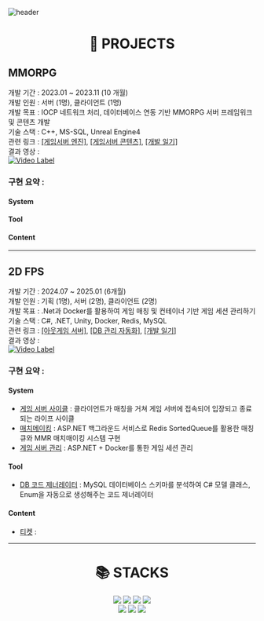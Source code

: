 <div>

  <!--Header-->
  ![header](https://capsule-render.vercel.app/api?type=Waving&color=timeGradient&height=300&section=header&text=Apeirogon99&fontSize=90)
  
</div>

<div>
  <!--Body-->

  <div align="center"> <h1> 📁 PROJECTS </h1> </div>

  ## MMORPG
  개발 기간 : 2023.01 ~ 2023.11 (10 개월) </br>
  개발 인원 : 서버 (1명), 클라이언트 (1명) </br>
  개발 목표 : IOCP 네트워크 처리, 데이터베이스 연동 기반 MMORPG 서버 프레임워크 및 콘텐츠 개발 </br>
  기술 스택 : C++, MS-SQL, Unreal Engine4 </br>
  관련 링크 : [[게임서버 엔진]](https://github.com/Apeirogon99/ApeirogonServerEngine), 
             [[게임서버 콘텐츠]](https://github.com/Apeirogon99/Project_LD_Server),
             [[개발 일기]](https://apeirogon99.tistory.com/category/%5BMMORPG%5D) </br>
  결과 영상 : </br>
  [![Video Label](http://img.youtube.com/vi/V_tvPMT1-Mk/0.jpg)](https://youtu.be/V_tvPMT1-Mk)
  ### 구현 요약 : </br>
  #### System

  #### Tool
  
  #### Content
  
  ------
  ## 2D FPS
  개발 기간 : 2024.07 ~ 2025.01 (6개월) </br>
  개발 인원 : 기획 (1명), 서버 (2명), 클라이언트 (2명) </br>
  개발 목표 : .Net과 Docker를 활용하여 게임 매칭 및 컨테이너 기반 게임 세션 관리하기 </br>
  기술 스택 : C#, .NET, Unity, Docker, Redis, MySQL </br>
  관련 링크 : [[아웃게임 서버]](https://github.com/sulbos-GP/GunShooterOnline/tree/main/GSO_WebServer), 
             [[DB 관리 자동화]](https://github.com/Apeirogon99/SchemaStructor),
             [[개발 일기]](https://apeirogon99.tistory.com/category/%5BSurvival%20Horizion%5D) </br>
  결과 영상 : </br>
  [![Video Label](http://img.youtube.com/vi/444oGjuMZwc/0.jpg)](https://youtu.be/444oGjuMZwc)
  ### 구현 요약 : </br>
  #### System
  - [게임 서버 사이클](https://github.com/sulbos-GP/GunShooterOnline/tree/main/GSO_WebServer) : 클라이언트가 매칭을 거쳐 게임 서버에 접속되어 입장되고 종료되는 라이프 사이클
  - [매치메이킹](https://github.com/sulbos-GP/GunShooterOnline/tree/main/GSO_WebServer/Matchmaker) : ASP.NET 백그라운드 서비스로 Redis SortedQueue를 활용한 매칭큐와 MMR 매치매이킹 시스템 구현 
  - [게임 서버 관리](https://github.com/sulbos-GP/GunShooterOnline/tree/main/GSO_WebServer/GameServerManager) : ASP.NET + Docker를 통한 게임 세션 관리
  #### Tool
  - [DB 코드 제너레이터](https://github.com/Apeirogon99/SchemaStructor) : MySQL 데이터베이스 스키마를 분석하여 C# 모델 클래스, Enum을 자동으로 생성해주는 코드 제너레이터
  #### Content
  - [티켓]() : 
  
  ------
  <div align=center><h1>📚 STACKS</h1></div>
  
  <div align=center> 
    <img src="https://img.shields.io/badge/c-A8B9CC?style=for-the-badge&logo=c&logoColor=white"> 
    <img src="https://img.shields.io/badge/c++-00599C?style=for-the-badge&logo=c%2B%2B&logoColor=white">
    <img src="https://img.shields.io/badge/unrealengine-0E1128?style=for-the-badge&logo=unrealengine&logoColor=white">
    <img src="https://img.shields.io/badge/mysql-4479A1?style=for-the-badge&logo=mysql&logoColor=white"> 
    <br>
    <img src="https://img.shields.io/badge/dotnet-512BD4?style=for-the-badge&logo=dotnet&logoColor=white"> 
    <img src="https://img.shields.io/badge/docker-2496ED?style=for-the-badge&logo=docker&logoColor=white">
    <img src="https://img.shields.io/badge/redis-FF4438?style=for-the-badge&logo=redis&logoColor=white">
    <br>
  </div>

  
</div>

